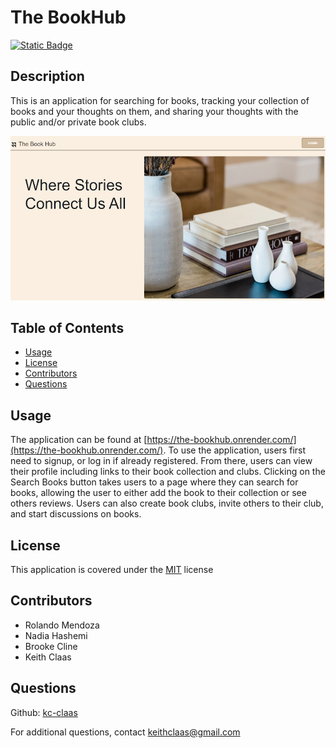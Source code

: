 # The BookHub
[![Static Badge](https://img.shields.io/badge/License-MIT-blue)](./LICENSE)
## Description
This is an application for searching for books, tracking your collection of books and your thoughts on them, and sharing your thoughts with the public and/or private book clubs.

![screenshot](./assets/BookHubSS.png)

## Table of Contents
- [Usage](#usage)
- [License](#license)
- [Contributors](#contributors)
- [Questions](#questions)

## Usage
The application can be found at [https://the-bookhub.onrender.com/](https://the-bookhub.onrender.com/). To use the application, users first need to signup, or log in if already registered. From there, users can view their profile including links to their book collection and clubs. Clicking on the Search Books button takes users to a page where they can search for books, allowing the user to either add the book to their collection or see others reviews. Users can also create book clubs, invite others to their club, and start discussions on books.

## License
This application is covered under the [MIT](./LICENSE) license

## Contributors
- Rolando Mendoza
- Nadia Hashemi
- Brooke Cline
- Keith Claas

## Questions
Github: [kc-claas](https://github.com/kc-claas)

For additional questions, contact keithclaas@gmail.com
